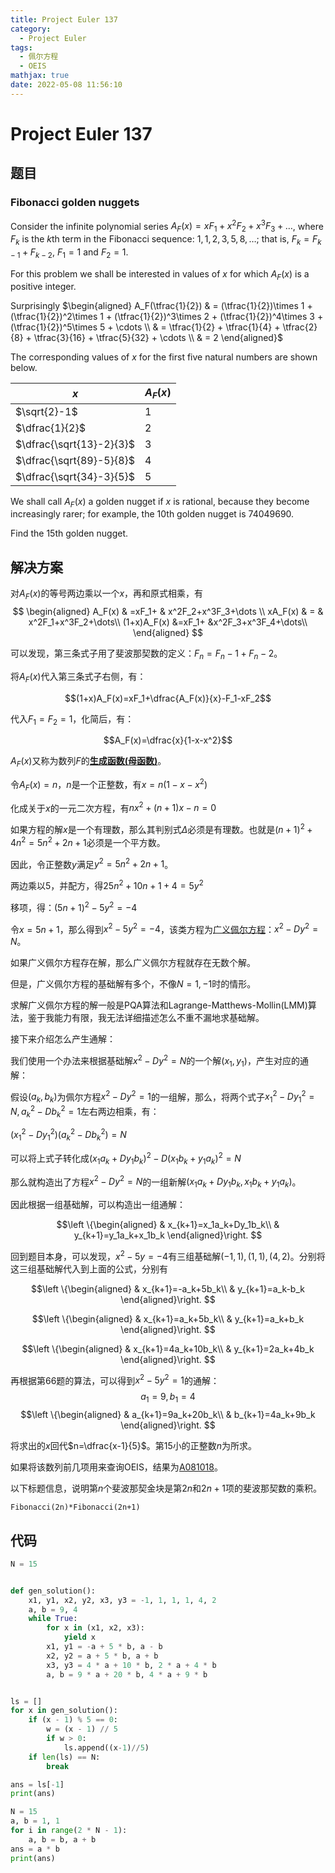 ```yaml
---
title: Project Euler 137
category:
  - Project Euler
tags:
  - 佩尔方程
  - OEIS
mathjax: true
date: 2022-05-08 11:56:10
---
```


<escape><!-- more --></escape>

# Project Euler 137

## 题目

### Fibonacci golden nuggets

Consider the infinite polynomial series $A_F(x) = x F_1 + x^2 F_2 + x^3 F_3 + \dots$, where $F_k$ is the $k$th term in the Fibonacci sequence: $1, 1, 2, 3, 5, 8, \dots$; that is, $F_k = F_{k-1} + F_{k-2}$, $F_1 = 1$ and $F_2 = 1$.

For this problem we shall be interested in values of $x$ for which $A_F(x)$ is a positive integer.

Surprisingly
$\begin{aligned}
A_F(\tfrac{1}{2})
 & = (\tfrac{1}{2})\times 1 + (\tfrac{1}{2})^2\times 1 + (\tfrac{1}{2})^3\times 2 + (\tfrac{1}{2})^4\times 3 + (\tfrac{1}{2})^5\times 5 + \cdots \\
 & = \tfrac{1}{2} + \tfrac{1}{4} + \tfrac{2}{8} + \tfrac{3}{16} + \tfrac{5}{32} + \cdots \\
 & = 2
\end{aligned}$

The corresponding values of $x$ for the first five natural numbers are shown below.

|$x$|$A_F(x)$|
|-|-|
|$\sqrt{2}-1$|$1$|
|$\dfrac{1}{2}$|$2$|
|$\dfrac{\sqrt{13}-2}{3}$|$3$|
|$\dfrac{\sqrt{89}-5}{8}$|$4$|
|$\dfrac{\sqrt{34}-3}{5}$|$5$|

We shall call $A_F(x)$ a golden nugget if $x$ is rational, because they become increasingly rarer; for example, the $10\text{th}$ golden nugget is $74049690$.

Find the $15\text{th}$ golden nugget.

## 解决方案

对$A_F(x)$的等号两边乘以一个$x$，再和原式相乘，有
$$
\begin{aligned}
A_F(x)      & =xF_1+    & x^2F_2+x^3F_3+\dots \\
xA_F(x)     & =         & x^2F_1+x^3F_2+\dots\\
(1+x)A_F(x) &=xF_1+ &x^2F_3+x^3F_4+\dots\\
\end{aligned}
$$

可以发现，第三条式子用了斐波那契数的定义：$F_n=F_n-1+F_n-2$。

将$A_F(x)$代入第三条式子右侧，有：

$$(1+x)A_F(x)=xF_1+\dfrac{A_F(x)}{x}-F_1-xF_2$$

代入$F_1=F_2=1$，化简后，有：

$$A_F(x)=\dfrac{x}{1-x-x^2}$$

$A_F(x)$又称为数列$F$的[**生成函数(母函数)**](https://en.wikipedia.org/wiki/Generating_function)。

令$A_F(x)=n$，$n$是一个正整数，有$x=n(1-x-x^2)$

化成关于$x$的一元二次方程，有$nx^2+(n+1)x-n=0$

如果方程的解$x$是一个有理数，那么其判别式$\Delta$必须是有理数。也就是$(n+1)^2+4n^2=5n^2+2n+1$必须是一个平方数。

因此，令正整数$y$满足$y^2=5n^2+2n+1$。

两边乘以$5$，并配方，得$25n^2+10n+1+4=5y^2$

移项，得：$(5n+1)^2-5y^2=-4$

令$x=5n+1$，那么得到$x^2-5y^2=-4$，该类方程为[广义佩尔方程](https://en.wikipedia.org/wiki/Pell%27s_equation#Generalized_Pell's_equation)：$x^2-Dy^2=N$。

如果广义佩尔方程存在解，那么广义佩尔方程就存在无数个解。

但是，广义佩尔方程的基础解有多个，不像$N=1,-1$时的情形。

求解广义佩尔方程的解一般是PQA算法和Lagrange-Matthews-Mollin(LMM)算法，鉴于我能力有限，我无法详细描述怎么不重不漏地求基础解。

接下来介绍怎么产生通解：

我们使用一个办法来根据基础解$x^2-Dy^2=N$的一个解$(x_1,y_1)$，产生对应的通解：

假设$(a_k,b_k)$为佩尔方程$x^2-Dy^2=1$的一组解，那么，将两个式子$x_1^2-Dy_1^2=N,a_k^2-Db_k^2=1$左右两边相乘，有：

$(x_1^2-Dy_1^2)(a_k^2-Db_k^2)=N$

可以将上式子转化成$(x_1a_k+Dy_1b_k)^2-D(x_1b_k+y_1a_k)^2=N$

那么就构造出了方程$x^2-Dy^2=N$的一组新解$(x_1a_k+Dy_1b_k,x_1b_k+y_1a_k)$。

因此根据一组基础解，可以构造出一组通解：

$$\left \{\begin{aligned}
  & x_{k+1}=x_1a_k+Dy_1b_k\\
  & y_{k+1}=y_1a_k+x_1b_k
\end{aligned}\right.
$$

回到题目本身，可以发现，$x^2-5y=-4$有三组基础解$(-1,1),(1,1),(4,2)$。分别将这三组基础解代入到上面的公式，分别有

$$\left \{\begin{aligned}
  & x_{k+1}=-a_k+5b_k\\
  & y_{k+1}=a_k-b_k
\end{aligned}\right.
$$

$$\left \{\begin{aligned}
  & x_{k+1}=a_k+5b_k\\
  & y_{k+1}=a_k+b_k
\end{aligned}\right.
$$

$$\left \{\begin{aligned}
  & x_{k+1}=4a_k+10b_k\\
  & y_{k+1}=2a_k+4b_k
\end{aligned}\right.
$$

再根据第66题的算法，可以得到$x^2-5y^2=1$的通解：
$$a_1=9,b_1=4$$
$$\left \{\begin{aligned}
  & a_{k+1}=9a_k+20b_k\\
  & b_{k+1}=4a_k+9b_k
\end{aligned}\right.
$$

将求出的$x$回代$n=\dfrac{x-1}{5}$。第$15$小的正整数$n$为所求。

如果将该数列前几项用来查询OEIS，结果为[A081018](https://oeis.org/A081018)。

以下标题信息，说明第$n$个斐波那契金块是第$2n$和$2n+1$项的斐波那契数的乘积。

```
Fibonacci(2n)*Fibonacci(2n+1)
```

## 代码

```py
N = 15


def gen_solution():
    x1, y1, x2, y2, x3, y3 = -1, 1, 1, 1, 4, 2
    a, b = 9, 4
    while True:
        for x in (x1, x2, x3):
            yield x
        x1, y1 = -a + 5 * b, a - b
        x2, y2 = a + 5 * b, a + b
        x3, y3 = 4 * a + 10 * b, 2 * a + 4 * b
        a, b = 9 * a + 20 * b, 4 * a + 9 * b


ls = []
for x in gen_solution():
    if (x - 1) % 5 == 0:
        w = (x - 1) // 5
        if w > 0:
            ls.append((x-1)//5)
    if len(ls) == N:
        break

ans = ls[-1]
print(ans)
```

```py
N = 15
a, b = 1, 1
for i in range(2 * N - 1):
    a, b = b, a + b
ans = a * b
print(ans)
```
